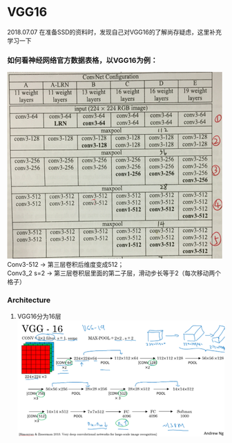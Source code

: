 # VGG16 
2018.07.07 在准备SSD的资料时，发现自己对VGG16的了解尚存疑虑，这里补充学习一下

### 如何看神经网络官方数据表格，以VGG16为例：
![](image/VGG16_1.png)  
Conv3-512   →    第三层卷积后维度变成512；  
Conv3_2 s=2     →     第三层卷积层里面的第二子层，滑动步长等于2（每次移动两个格子）  

### Architecture
  1. VGG16分为16层
![](image/VGG16_2.png)
